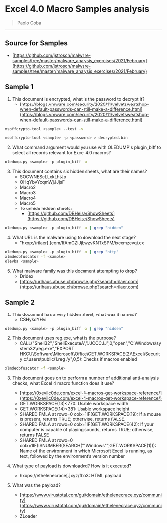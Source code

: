 # Excel 4.0 Macro Samples analysis

> Paolo Coba

-------------------------------------------

## Source for Samples

* [https://github.com/jstrosch/malware-samples/tree/master/malware_analysis_exercises/2021/February](https://github.com/jstrosch/malware-samples/tree/master/malware_analysis_exercises/2021/February)

## Sample 1

1. This document is encrypted, what is the password to decrypt it?
    * [https://blogs.vmware.com/security/2020/11/velvetsweatshop-when-default-passwords-can-still-make-a-difference.html](https://blogs.vmware.com/security/2020/11/velvetsweatshop-when-default-passwords-can-still-make-a-difference.html)

```bash
msoffcrypto-tool <sample> --test -v

msoffcrypto-tool <sample> -p <password> > decrypted.bin
```

2. What command argument would you use with OLEDUMP's plugin_biff to select all records relevant for Excel 4.0 macros?

```bash
oledump.py <sample> -p plugin_biff -x
```

3. This document contains six hidden sheets, what are their names?
    * SOCWNEScLLxkLhtJp
    * OHqYbvYcqmWjJJjsF
    * Macro2
    * Macro3
    * Macro4
    * Macro5
    * To unhide hidden sheets:
        * [https://github.com/DBHeise/ShowSheets](https://github.com/DBHeise/ShowSheets)

```bash
oledump.py <sample> -p plugin_biff -x | grep "hidden"
```



4. What URL is the malware using to download the next stage?
    * "hxxp://rilaer[.]com/IfAmGZIJjbwzvKNTxSPM/ixcxmzcvqi.ex

```bash
oledump.py <sample> -p plugin_biff -x | grep "http"
xlmdeobfuscator -f <sample>
olevba <sample>
```

5. What malware family was this document attempting to drop?
    * Dridex
    * [https://urlhaus.abuse.ch/browse.php?search=rilaer.com](https://urlhaus.abuse.ch/browse.php?search=rilaer.com)

## Sample 2

1. This document has a very hidden sheet, what was it named?
    * CSHykdYHvi

```bash
oledump.py <sample> -p plugin_biff -x | grep "hidden"
```

2. This document uses reg.exe, what is the purpose?
    * CALL("Shell32","ShellExecuteA","JJCCCJJ",0,"open","C:\Windows\system32\reg.exe","EXPORT HKCU\Software\Microsoft\Office\GET.WORKSPACE(2)\Excel\Security c:\users\public\1.reg /y",0,5): Checks if macros enabled

```bash
xlmdeobfuscator -f <sample>
```

3. This document goes on to perform a number of additional anti-analysis checks, what Excel 4 macro function does it use?
    * [https://0xevilc0de.com/excel-4-macros-get-workspace-reference/](https://0xevilc0de.com/excel-4-macros-get-workspace-reference/)
    * GET.WORKSPACE(13)<770: Usable workspace width
    * GET.WORKSPACE(14)<381: Usable workspace height
    * SHARED FMLA at rowx=0 colx=1IF(GET.WORKSPACE(19): If a mouse is present, returns TRUE; otherwise, returns FALSE. 
    * SHARED FMLA at rowx=0 colx=1IF(GET.WORKSPACE(42): If your computer is capable of playing sounds, returns TRUE; otherwise, returns FALSE
    * SHARED FMLA at rowx=0 colx=1IF(ISNUMBER(SEARCH(""Windows"",GET.WORKSPACE(1))): Name of the environment in which Microsoft Excel is running, as text, followed by the environment’s version number

4. What type of payload is downloaded? How is it executed?
    * hxxps://ethelenecrace[.]xyz/fbb3: HTML payload

5. What was the payload?
    * [https://www.virustotal.com/gui/domain/ethelenecrace.xyz/community](https://www.virustotal.com/gui/domain/ethelenecrace.xyz/community)
    * ZLoader
